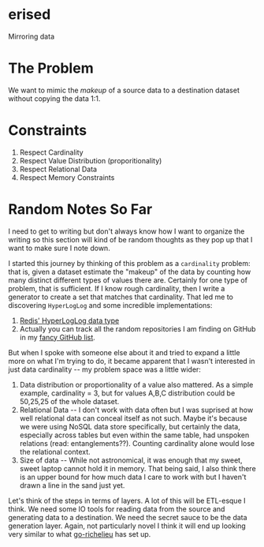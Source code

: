 # erised
Mirroring data

# The Problem
We want to mimic the _makeup_ of a source data to a destination dataset without copying the data 1:1.

# Constraints
1. Respect Cardinality
1. Respect Value Distribution (proporitionality)
1. Respect Relational Data
1. Respect Memory Constraints

# Random Notes So Far
I need to get to writing but don't always know how I want to organize the writing so this section will kind of be random thoughts as they pop up that I want to make sure I note down.

I started this journey by thinking of this problem as a `cardinality` problem: that is, given a dataset estimate the "makeup" of the data by counting how many distinct different types of values there are. Certainly for one type of problem, that is sufficient. If I know rough cardinality, then I write a generator to create a set that matches that cardinality. That led me to discovering `HyperLogLog` and some incredible implementations:
1. [Redis' HyperLogLog data type](https://redis.io/docs/data-types/hyperloglogs/)
1. Actually you can track all the random repositories I am finding on GitHub in my [fancy GitHub list](https://github.com/stars/yusuphisms/lists/cardinality).

But when I spoke with someone else about it and tried to expand a little more on what I'm trying to do, it became apparent that I wasn't interested in just data cardinality -- my problem space was a little wider:
1. Data distribution or proportionality of a value also mattered. As a simple example, cardinality = 3, but for values A,B,C distribution could be 50,25,25 of the whole dataset.
1. Relational Data -- I don't work with data often but I was suprised at how well relational data can conceal itself as not such. Maybe it's because we were using NoSQL data store specifically, but certainly the data, especially across tables but even within the same table, had unspoken relations (read: entanglements??). Counting cardinality alone would lose the relational context.
1. Size of data -- While not astronomical, it was enough that my sweet, sweet laptop cannot hold it in memory. That being said, I also think there is an upper bound for how much data I care to work with but I haven't drawn a line in the sand just yet.

Let's think of the steps in terms of layers. A lot of this will be ETL-esque I think. We need some IO tools for reading data from the source and generating data to a destination. We need the secret sauce to be the data generation layer. Again, not particularly novel I think it will end up looking very similar to what [go-richelieu](https://github.com/estebgonza/go-richelieu) has set up.
